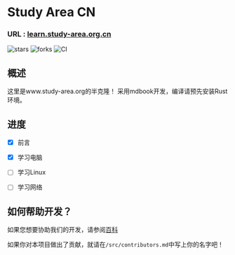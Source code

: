 # Study Area CN 

### URL : [learn.study-area.org.cn](https://learn.study-area.org.cn)

![stars](https://img.shields.io/badge/dynamic/json?url=http%3A%2F%2Fgit.hmtsai.cn%2Fapi%2Fv1%2Frepos%2Fstudy-area-cn%2Fstudy-area-cn&query=%24.stars_count&style=for-the-badge&logo=gitea&label=stars&labelColor=%23F0F0F0&color=%231080FF&cacheSeconds=120&link=http%3A%2F%2Fgit.hmtsai.cn%2Fstudy-area-cn%2Fstudy-area-cn&link=http%3A%2F%2Fgit.hmtsai.cn%2Fstudy-area-cn%2Fstudy-area-cn)
![forks](https://img.shields.io/badge/dynamic/json?url=http%3A%2F%2Fgit.hmtsai.cn%2Fapi%2Fv1%2Frepos%2Fstudy-area-cn%2Fstudy-area-cn&query=%24.forks_count&style=for-the-badge&logo=git&logoColor=%23303030&label=forks&labelColor=%23F0F0F0&color=%2350B250&cacheSeconds=120&link=http%3A%2F%2Fgit.hmtsai.cn%2Fstudy-area-cn%2Fstudy-area-cn&link=http%3A%2F%2Fgit.hmtsai.cn%2Fstudy-area-cn%2Fstudy-area-cn)
![CI](https://img.shields.io/endpoint?url=https%3A%2F%2Fapi.study-area.org.cn%2Fbadgeapi%2Factions%3Furl%3Dhttp%3A%2F%2Fgit.hmtsai.cn%2Fstudy-area-cn%2Fstudy-area-cn%2Factions%26label%3DCI&style=for-the-badge&cacheSeconds=0&labelColor=%23F0F0F0)

## 概述
这里是www.study-area.org的半克隆！
采用mdbook开发，编译请预先安装Rust环境。

## 进度
- [X] 前言

- [X] 学习电脑

- [ ] 学习Linux

- [ ] 学习网络


## 如何帮助开发？

如果您想要协助我们的开发，请参阅[百科](https://git.hmtsai.cn/study-area-cn/study-area-cn/wiki)

如果你对本项目做出了贡献，就请在`/src/contributors.md`中写上你的名字吧！
